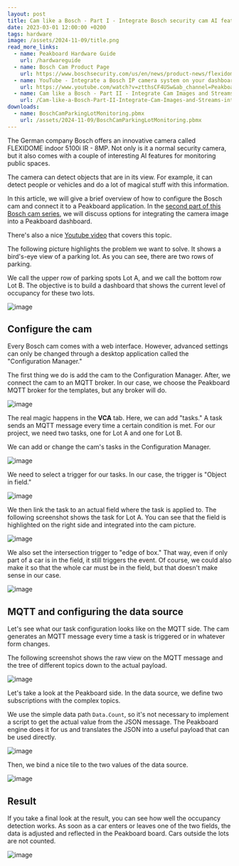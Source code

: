 ```yaml
---
layout: post
title: Cam like a Bosch - Part I - Integrate Bosch security cam AI features with Peakboard
date: 2023-03-01 12:00:00 +0200
tags: hardware
image: /assets/2024-11-09/title.png
read_more_links:
  - name: Peakboard Hardware Guide
    url: /hardwareguide
  - name: Bosch Cam Product Page
    url: https://www.boschsecurity.com/us/en/news/product-news/flexidome-5100i/
  - name: YouTube - Integrate a Bosch IP camera system on your dashboard
    url: https://www.youtube.com/watch?v=ztthsCF4USw&ab_channel=PeakboardEN
  - name: Cam like a Bosch - Part II - Integrate Cam Images and Streams into Peakboard Applications
    url: /Cam-like-a-Bosch-Part-II-Integrate-Cam-Images-and-Streams-into-Peakboard-Applications.html
downloads:
  - name: BoschCamParkingLotMonitoring.pbmx
    url: /assets/2024-11-09/BoschCamParkingLotMonitoring.pbmx
---
```

The German company Bosch offers an innovative camera called FLEXIDOME indoor 5100i IR - 8MP. Not only is it a normal security camera, but it also comes with a couple of interesting AI features for monitoring public spaces. 

The camera can detect objects that are in its view. For example, it can detect people or vehicles and do a lot of magical stuff with this information. 

In this article, we will give a brief overview of how to configure the Bosch cam and connect it to a Peakboard application. In the [second part of this Bosch cam series](/Cam-like-a-Bosch-Part-II-Inegrate-Cam-Images-and-Streams-into-Peakboard-Applications.html), we will discuss options for integrating the camera image into a Peakboard dashboard.

There's also a nice [Youtube video](https://www.youtube.com/watch?v=ztthsCF4USw&ab_channel=PeakboardEN) that covers this topic.

The following picture highlights the problem we want to solve. It shows a bird's-eye view of a parking lot. As you can see, there are two rows of parking.

We call the upper row of parking spots Lot A, and we call the bottom row Lot B. The objective is to build a dashboard that shows the current level of occupancy for these two lots.

![image](/assets/2024-11-09/010.png)

## Configure the cam

Every Bosch cam comes with a web interface. However, advanced settings can only be changed through a desktop application called the "Configuration Manager."

The first thing we do is add the cam to the Configuration Manager. After, we connect the cam to an MQTT broker. In our case, we choose the Peakboard MQTT broker for the templates, but any broker will do.

![image](/assets/2024-11-09/020.png)

The real magic happens in the **VCA** tab. Here, we can add "tasks." A task sends an MQTT message every time a certain condition is met. For our project, we need two tasks, one for Lot A and one for Lot B.

We can add or change the cam's tasks in the Configuration Manager.

![image](/assets/2024-11-09/030.png)

We need to select a trigger for our tasks. In our case, the trigger is "Object in field."

![image](/assets/2024-11-09/040.png)

We then link the task to an actual field where the task is applied to. The following screenshot shows the task for Lot A. You can see that the field is highlighted on the right side and integrated into the cam picture.

![image](/assets/2024-11-09/050.png)

We also set the intersection trigger to "edge of box." That way, even if only part of a car is in the field, it still triggers the event. Of course, we could also make it so that the whole car must be in the field, but that doesn't make sense in our case.

![image](/assets/2024-11-09/060.png)

## MQTT and configuring the data source

Let's see what our task configuration looks like on the MQTT side.
The cam generates an MQTT message every time a task is triggered or in whatever form changes.

The following screenshot shows the raw view on the MQTT message and the tree of different topics down to the actual payload.

![image](/assets/2024-11-09/070.png)

Let's take a look at the Peakboard side. In the data source, we define two subscriptions with the complex topics.

We use the simple data path `Data.Count`, so it's not necessary to implement a script to get the actual value from the JSON message. The Peakboard engine does it for us and translates the JSON into a useful payload that can be used directly.

![image](/assets/2024-11-09/080.png)

Then, we bind a nice tile to the two values of the data source.

![image](/assets/2024-11-09/090.png)

## Result

If you take a final look at the result, you can see how well the occupancy detection works. As soon as a car enters or leaves one of the two fields, the data is adjusted and reflected in the Peakboard board. Cars outside the lots are not counted.

![image](/assets/2024-11-09/100.png)





